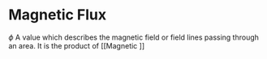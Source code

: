 # Magnetic Flux
$\phi$
A value which describes the magnetic field or field lines passing through an area. It is the product of [[Magnetic ]]
